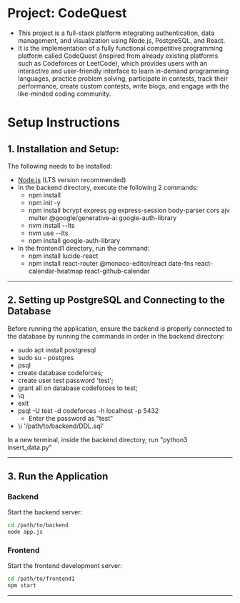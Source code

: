 # Project: CodeQuest
- This project is a full-stack platform integrating authentication, data management, and visualization using Node.js, PostgreSQL, and React. 
- It is the implementation of a fully functional competitive programming platform called CodeQuest (inspired from
already existing platforms such as Codeforces or LeetCode), which provides users with an interactive and user-friendly interface to learn in-demand programming languages, practice problem solving, participate in contests, track their performance, create custom
contests, write blogs, and engage with the like-minded coding community.


# Setup Instructions

##  1. Installation and Setup: 
The following needs to be installed:
- [Node.js](https://nodejs.org/en/download) (LTS version recommended)
- In the backend directory, execute the following 2 commands: 
    - npm install
    - npm init -y
    - npm install bcrypt express pg express-session body-parser cors ajv multer @google/generative-ai google-auth-library
    - nvm install --lts
    - nvm use --lts
    - npm install google-auth-library
- In the frontend1 directory, run the command:
    - npm install lucide-react
    - npm install react-router @monaco-editor/react date-fns react-calendar-heatmap react-github-calendar

---

## 2. Setting up PostgreSQL and Connecting to the Database
Before running the application, ensure the backend is properly connected to the database by running the commands in order in the backend directory:
- sudo apt install postgresql
- sudo su - postgres
- psql 
- create database codeforces;
- create user test password 'test';
- grant all on database codeforces to test;
- \q
- exit
- psql -U test -d codeforces -h localhost -p 5432
    - Enter the password as "test"
-  \i '/path/to/backend/DDL.sql'

In a new terminal, inside the backend directory, run "python3 insert_data.py"

---

## 3. Run the Application

### Backend
Start the backend server:
```bash
cd /path/to/backend
node app.js
```

### Frontend
Start the frontend development server:
```bash
cd /path/to/frontend1
npm start
```

---
